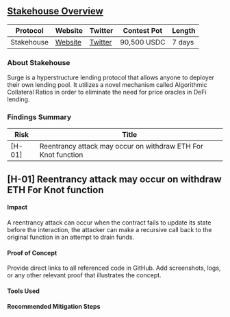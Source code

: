 ## [Stakehouse Overview](https://code4rena.com/contests/2022-11-lsd-network-stakehouse-contest#top)

| Protocol   | Website     | Twitter     | Contest Pot | Length |
|------------|-------------|-------------|-------------|--------|
| Stakehouse | [Website]() | [Twitter]() | 90,500 USDC | 7 days |

### About Stakehouse

Surge is a hyperstructure lending protocol that allows anyone to deployer their own lending pool. It utilizes a novel mechanism called Algorithmic Collateral Ratios in order to eliminate the need for price oracles in DeFi lending.

### Findings Summary

| Risk   | Title                                                         |
|--------|---------------------------------------------------------------|
| [H-01] | Reentrancy attack may occur on withdraw ETH For Knot function |

## [H-01] Reentrancy attack may occur on withdraw ETH For Knot function

#### Impact
A reentrancy attack can occur when the contract fails to update its state before the interaction, the attacker can make a recursive call back to the original function in an attempt to drain funds.

#### Proof of Concept
Provide direct links to all referenced code in GitHub. Add screenshots, logs, or any other relevant proof that illustrates the concept.

#### Tools Used

#### Recommended Mitigation Steps
